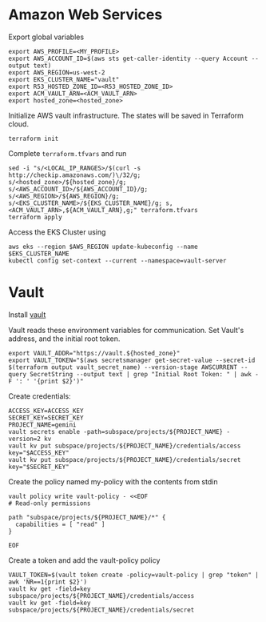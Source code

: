 # Amazon Web Services

Export global variables

```shell
export AWS_PROFILE=<MY_PROFILE>
export AWS_ACCOUNT_ID=$(aws sts get-caller-identity --query Account --output text)
export AWS_REGION=us-west-2
export EKS_CLUSTER_NAME="vault"
export R53_HOSTED_ZONE_ID=<R53_HOSTED_ZONE_ID>
export ACM_VAULT_ARN=<ACM_VAULT_ARN>
export hosted_zone=<hosted_zone>
```

Initialize AWS vault infrastructure. The states will be saved in Terraform cloud.

```shell
terraform init
```

Complete `terraform.tfvars` and run

```shell
sed -i "s/<LOCAL_IP_RANGES>/$(curl -s http://checkip.amazonaws.com/)\/32/g; s/<hosted_zone>/${hosted_zone}/g; s/<AWS_ACCOUNT_ID>/${AWS_ACCOUNT_ID}/g; s/<AWS_REGION>/${AWS_REGION}/g; s/<EKS_CLUSTER_NAME>/${EKS_CLUSTER_NAME}/g; s,<ACM_VAULT_ARN>,${ACM_VAULT_ARN},g;" terraform.tfvars
terraform apply
```

Access the EKS Cluster using

```shell
aws eks --region $AWS_REGION update-kubeconfig --name $EKS_CLUSTER_NAME
kubectl config set-context --current --namespace=vault-server
```

# Vault

Install [vault](https://learn.hashicorp.com/tutorials/vault/getting-started-install)

Vault reads these environment variables for communication. Set Vault's address, and the initial root token.

```shell
export VAULT_ADDR="https://vault.${hosted_zone}"
export VAULT_TOKEN="$(aws secretsmanager get-secret-value --secret-id $(terraform output vault_secret_name) --version-stage AWSCURRENT --query SecretString --output text | grep "Initial Root Token: " | awk -F ': ' '{print $2}')"
```

Create credentials:

```shell
ACCESS_KEY=ACCESS_KEY
SECRET_KEY=SECRET_KEY
PROJECT_NAME=gemini
vault secrets enable -path=subspace/projects/${PROJECT_NAME} -version=2 kv
vault kv put subspace/projects/${PROJECT_NAME}/credentials/access key="$ACCESS_KEY"
vault kv put subspace/projects/${PROJECT_NAME}/credentials/secret key="$SECRET_KEY"
```

Create the policy named my-policy with the contents from stdin

```shell
vault policy write vault-policy - <<EOF
# Read-only permissions

path "subspace/projects/${PROJECT_NAME}/*" {
  capabilities = [ "read" ]
}

EOF
```

Create a token and add the vault-policy policy

```shell
VAULT_TOKEN=$(vault token create -policy=vault-policy | grep "token" | awk 'NR==1{print $2}')
vault kv get -field=key subspace/projects/${PROJECT_NAME}/credentials/access
vault kv get -field=key subspace/projects/${PROJECT_NAME}/credentials/secret
```
